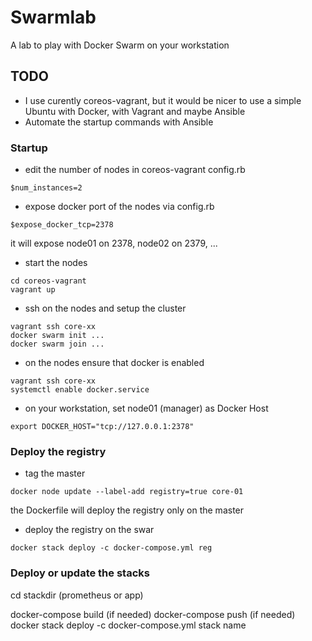 # Swarmlab

A lab to play with Docker Swarm on your workstation

## TODO

* I use curently coreos-vagrant, but it would be nicer to use a simple
Ubuntu with Docker, with Vagrant and maybe Ansible
* Automate the startup commands with Ansible

### Startup 

* edit the number of nodes in coreos-vagrant config.rb
```
$num_instances=2
```
* expose docker port of the nodes via config.rb
```
$expose_docker_tcp=2378
```
it will expose node01 on 2378, node02 on 2379, ...
* start the nodes

```
cd coreos-vagrant
vagrant up
```

* ssh on the nodes and setup the cluster
```
vagrant ssh core-xx
docker swarm init ...
docker swarm join ...
```

* on the nodes ensure that docker is enabled 
```
vagrant ssh core-xx
systemctl enable docker.service
```

* on your workstation, set node01 (manager) as Docker Host
```
export DOCKER_HOST="tcp://127.0.0.1:2378"
```

### Deploy the registry

* tag the master
```
docker node update --label-add registry=true core-01 
```

the Dockerfile will deploy the registry only on the master

* deploy the registry on the swar
```
docker stack deploy -c docker-compose.yml reg
```

### Deploy or update the stacks


cd stackdir (prometheus or app)

docker-compose build (if needed)
docker-compose push (if needed)
docker stack deploy -c docker-compose.yml stack name
